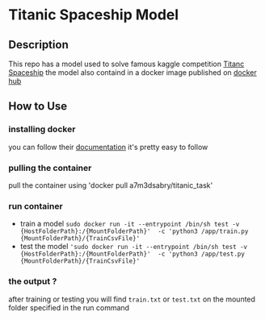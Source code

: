# Titanic Spaceship Model
## Description
This repo has a model used to solve famous kaggle competition [Titanc Spaceship](https://www.kaggle.com/competitions/spaceship-titanic)
the model also containd in a docker image published on [docker hub](https://hub.docker.com/r/a7m3dsabry/titanic_task)


## How to Use
### installing docker
you can follow their [documentation](https://docs.docker.com/get-docker/) it's pretty easy to follow

### pulling the container

pull the container using
'docker pull a7m3dsabry/titanic_task'

### run container

  * train a model
     `sudo docker run -it --entrypoint /bin/sh test -v {HostFolderPath}:/{MountFolderPath}'  -c 'python3 /app/train.py {MountFolderPath}/{TrainCsvFile}'`
  * test the model
     `'sudo docker run -it --entrypoint /bin/sh test -v {HostFolderPath}:/{MountFolderPath}'  -c 'python3 /app/test.py {MountFolderPath}/{TrainCsvFile}'`

### the output ?
after training or testing you will find `train.txt` or `test.txt` on the mounted folder specified in the run command
